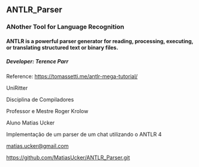 ## ANTLR_Parser
### ANother Tool for Language Recognition
#### ANTLR is a powerful parser generator for reading, processing, executing, or translating structured text or binary files.
##### Developer: Terence Parr
Reference: https://tomassetti.me/antlr-mega-tutorial/

UniRitter

Disciplina de Compiladores

Professor e Mestre Roger Krolow

Aluno Matias Ucker

Implementação de um parser de um chat utilizando o ANTLR 4


matias.ucker@gmail.com

https://github.com/MatiasUcker/ANTLR_Parser.git
